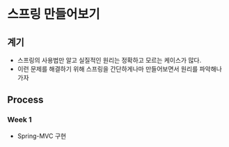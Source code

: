 # 스프링 만들어보기
## 계기
* 스프링의 사용법만 알고 실질적인 원리는 정확하고 모르는 케이스가 많다.
* 이런 문제를 해결하기 위해 스프링을 간단하게나마 만들어보면서 원리를 파악해나가자

## Process
### Week 1
* Spring-MVC 구현
